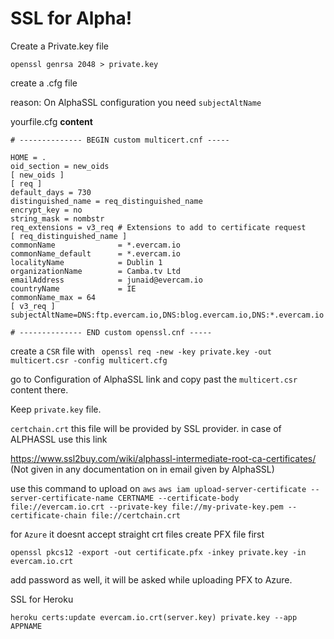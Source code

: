 SSL for Alpha!
===================

Create a Private.key file 

    openssl genrsa 2048 > private.key

create a .cfg file

reason: On AlphaSSL configuration you need `subjectAltName` 

yourfile.cfg **content**

    # -------------- BEGIN custom multicert.cnf -----

    HOME = .
    oid_section = new_oids
    [ new_oids ]
    [ req ]
    default_days = 730
    distinguished_name = req_distinguished_name
    encrypt_key = no
    string_mask = nombstr
    req_extensions = v3_req # Extensions to add to certificate request
    [ req_distinguished_name ]
    commonName              = *.evercam.io
    commonName_default      = *.evercam.io
    localityName            = Dublin 1
    organizationName        = Camba.tv Ltd
    emailAddress            = junaid@evercam.io
    countryName             = IE
    commonName_max = 64
    [ v3_req ]
    subjectAltName=DNS:ftp.evercam.io,DNS:blog.evercam.io,DNS:*.evercam.io

    # -------------- END custom openssl.cnf -----

create a `CSR` file with ` openssl req -new -key private.key -out multicert.csr -config multicert.cfg`


go to Configuration of AlphaSSL link and copy past the `multicert.csr` content there.

Keep `private.key` file.

`certchain.crt` this file will be provided by SSL provider. in case of ALPHASSL use this link 

https://www.ssl2buy.com/wiki/alphassl-intermediate-root-ca-certificates/ (Not given in any documentation on in email given by AlphaSSL)

use this command to upload on `aws`
`aws iam upload-server-certificate --server-certificate-name CERTNAME --certificate-body file://evercam.io.crt --private-key file://my-private-key.pem --certificate-chain file://certchain.crt`


for `Azure` it doesnt accept straight crt files create PFX file first

	
`openssl pkcs12 -export -out certificate.pfx -inkey private.key -in evercam.io.crt`

add password as well, it will be asked while uploading PFX to Azure.

SSL for Heroku

`heroku certs:update evercam.io.crt(server.key) private.key --app APPNAME`
